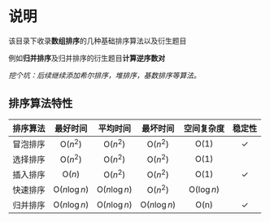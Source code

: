 # 说明

该目录下收录**数组排序**的几种基础排序算法以及衍生题目

例如**归并排序**及归并排序的衍生题目**计算逆序数对**

*挖个坑：后续继续添加希尔排序，堆排序，基数排序等算法。*

## 排序算法特性

| 排序算法 |   最好时间    |   平均时间    |   最坏时间    |  空间复杂度  | 稳定性 |
| :------: | :-----------: | :-----------: | :-----------: | :----------: | :----: |
| 冒泡排序 |   O($n^2$)    |   O($n^2$)    |   O($n^2$)    |     O(1)     |   ✓    |
| 选择排序 |   O($n^2$)    |   O($n^2$)    |   O($n^2$)    |     O(1)     |        |
| 插入排序 |    O($n$)     |   O($n^2$)    |   O($n^2$)    |     O(1)     |   ✓    |
| 快速排序 | O($n\log{n}$) | O($n\log{n}$) |   O($n^2$)    | O($\log{n}$) |        |
| 归并排序 | O($n\log{n}$) | O($n\log{n}$) | O($n\log{n}$) |     O(n)     |   ✓    |
